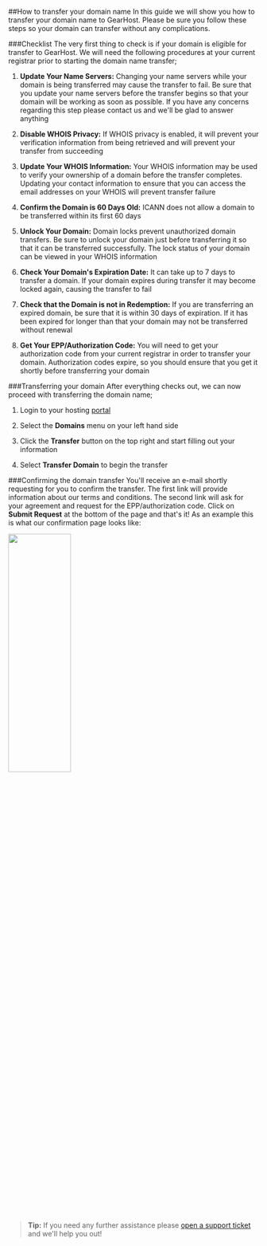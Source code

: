 ##How to transfer your domain name
In this guide we will show you how to transfer your domain name to GearHost. Please be sure you follow these steps so your domain can transfer without any complications.

###Checklist
The very first thing to check is if your domain is eligible for transfer to GearHost. We will need the following procedures at your current registrar prior to starting the domain name transfer;

1.	**Update Your Name Servers:** Changing your name servers while your domain is being transferred may cause the transfer to fail. Be sure that you update your name servers before the transfer begins so that your domain will be working as soon as possible. If you have any concerns regarding this step please contact us and we'll be glad to answer anything

1.	**Disable WHOIS Privacy:** If WHOIS privacy is enabled, it will prevent your verification information from being retrieved and will prevent your transfer from succeeding

1.	**Update Your WHOIS Information:** Your WHOIS information may be used to verify your ownership of a domain before the transfer completes. Updating your contact information to ensure that you can access the email addresses on your WHOIS will prevent transfer failure

1.	**Confirm the Domain is 60 Days Old:** ICANN does not allow a domain to be transferred within its first 60 days

1.	**Unlock Your Domain:** Domain locks prevent unauthorized domain transfers. Be sure to unlock your domain just before transferring it so that it can be transferred successfully. The lock status of your domain can be viewed in your WHOIS information

1.	 **Check Your Domain's Expiration Date:** It can take up to 7 days to transfer a domain. If your domain expires during transfer it may become locked again, causing the transfer to fail

1.	**Check that the Domain is not in Redemption:** If you are transferring an expired domain, be sure that it is within 30 days of expiration. If it has been expired for longer than that your domain may not be transferred without renewal

1.	**Get Your EPP/Authorization Code:** You will need to get your authorization code from your current registrar in order to transfer your domain. Authorization codes expire, so you should ensure that you get it shortly before transferring your domain

###Transferring your domain
After everything checks out, we can now proceed with transferring the domain name; 

1.	Login to your hosting [portal](https://my.gearhost.com)


1.	Select the **Domains** menu on your left hand side

1.	Click the **Transfer** button on the top right and start filling out your information

1.	Select **Transfer Domain** to begin the transfer

###Confirming the domain transfer
You'll receive an e-mail shortly requesting for you to confirm the transfer. The first link will provide information about our terms and conditions. The second link will ask for your agreement and request for the EPP/authorization code. Click on **Submit Request** at the bottom of the page and that's it! As an example this is what our confirmation page looks like:


<img src="https://raw.githubusercontent.com/Gearhost/docs/master/Images/opensrs.PNG" height=35% width=50%/>

>**Tip:** If you need any further assistance please [open a support ticket](https://www.gearhost.com/documentation/how-to-open-a-support-ticket) and we'll help you out!